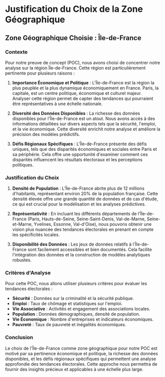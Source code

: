 # Justification du Choix de la Zone Géographique

## Zone Géographique Choisie : Île-de-France

### Contexte

Pour notre preuve de concept (POC), nous avons choisi de concentrer notre analyse sur la région Île-de-France. Cette région est particulièrement pertinente pour plusieurs raisons :

1. **Importance Économique et Politique** : 
   L'Île-de-France est la région la plus peuplée et la plus dynamique économiquement en France. Paris, la capitale, est un centre politique, économique et culturel majeur. Analyser cette région permet de capter des tendances qui pourraient être représentatives à une échelle nationale.

2. **Diversité des Données Disponibles** :
   La richesse des données disponibles pour l'Île-de-France est un atout. Nous avons accès à des informations détaillées sur divers aspects tels que la sécurité, l'emploi, et la vie économique. Cette diversité enrichit notre analyse et améliore la précision des modèles prédictifs.

3. **Défis Régionaux Spécifiques** :
   L'Île-de-France présente des défis uniques, tels que des disparités économiques et sociales entre Paris et sa périphérie. Cela offre une opportunité d'examiner comment ces disparités influencent les résultats électoraux et les perceptions politiques.

### Justification du Choix

1. **Densité de Population** :
   L'Île-de-France abrite plus de 12 millions d'habitants, représentant environ 20% de la population française. Cette densité élevée offre une grande quantité de données et de cas d'étude, ce qui est crucial pour la modélisation et les analyses prédictives.

2. **Représentativité** :
   En incluant les différents départements de l'Île-de-France (Paris, Hauts-de-Seine, Seine-Saint-Denis, Val-de-Marne, Seine-et-Marne, Yvelines, Essonne, Val-d'Oise), nous pouvons obtenir une vision plus nuancée des tendances électorales en prenant en compte les spécificités locales.

3. **Disponibilité des Données** :
   Les jeux de données relatifs à l'Île-de-France sont facilement accessibles et bien documentés. Cela facilite l'intégration des données et la construction de modèles analytiques robustes.

### Critères d'Analyse

Pour cette POC, nous allons utiliser plusieurs critères pour évaluer les tendances électorales :
- **Sécurité** : Données sur la criminalité et la sécurité publique.
- **Emploi** : Taux de chômage et statistiques sur l'emploi.
- **Vie Associative** : Activités et engagement des associations locales.
- **Population** : Données démographiques, densité de population.
- **Vie Économique** : Nombre d'entreprises et indicateurs économiques.
- **Pauvreté** : Taux de pauvreté et inégalités économiques.

### Conclusion

Le choix de l'Île-de-France comme zone géographique pour notre POC est motivé par sa pertinence économique et politique, la richesse des données disponibles, et les défis régionaux spécifiques qui permettent une analyse approfondie des tendances électorales. Cette approche nous permettra de fournir des insights précieux et applicables à une échelle plus large.

